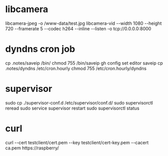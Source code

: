 # libcamera
libcamera-jpeg -o /www-data/test.jpg
libcamera-vid --width 1080 --height 720 --framerate 5 --codec h264 --inline --listen -o tcp://0.0.0.0:8000

# dyndns cron job
cp .notes/saveip /bin/
chmod 755 /bin/saveip
gh config set editor saveip
cp .notes/dyndns /etc/cron.hourly
chmod 755 /etc/cron.hourly/dyndns

# supervisor
sudo cp ./supervisor-conf.d /etc/supervisor/conf.d/
sudo supervisorctl reread
sudo service supervisor restart
sudo supervisorctl status

# curl
curl --cert testclient/cert.pem --key testclient/cert-key.pem --cacert ca.pem https://raspberry/
